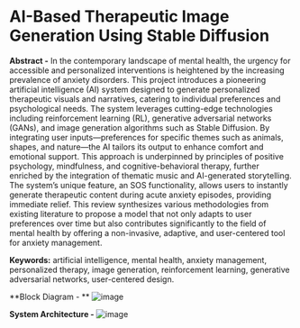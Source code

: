 # AI-Based Therapeutic Image Generation Using Stable Diffusion

**Abstract -**
In the contemporary landscape of mental health, the urgency for accessible and personalized 
interventions is heightened by the increasing prevalence of anxiety disorders. This project 
introduces a pioneering artificial intelligence (AI) system designed to generate personalized 
therapeutic visuals and narratives, catering to individual preferences and psychological needs. 
The system leverages cutting-edge technologies including reinforcement learning (RL), 
generative adversarial networks (GANs), and image generation algorithms such as Stable 
Diffusion. By integrating user inputs—preferences for specific themes such as animals, shapes, 
and nature—the AI tailors its output to enhance comfort and emotional support. This approach 
is underpinned by principles of positive psychology, mindfulness, and cognitive-behavioral 
therapy, further enriched by the integration of thematic music and AI-generated storytelling. 
The system’s unique feature, an SOS functionality, allows users to instantly generate 
therapeutic content during acute anxiety episodes, providing immediate relief. This review 
synthesizes various methodologies from existing literature to propose a model that not only 
adapts to user preferences over time but also contributes significantly to the field of mental 
health by offering a non-invasive, adaptive, and user-centered tool for anxiety management. 

**Keywords:** artificial intelligence, mental health, anxiety management, personalized therapy, 
image generation, reinforcement learning, generative adversarial networks, user-centered 
design.

**Block Diagram - **
![image](https://github.com/user-attachments/assets/5d736c3f-4523-488a-9780-d1ae9aac25e8)

**System Architecture -**
![image](https://github.com/user-attachments/assets/07eff828-a329-4240-a44e-cec3d29f48bb)

